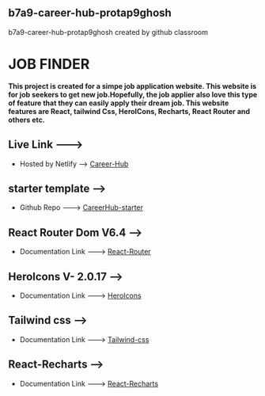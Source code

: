 ## b7a9-career-hub-protap9ghosh
b7a9-career-hub-protap9ghosh created by github classroom

# JOB FINDER

__This project is created for a simpe job application website. This website is for job seekers to get new job.Hopefully, the job applier also love this type of feature that they can easily apply their dream job. This website features are React, tailwind Css, HeroICons, Recharts, React Router and others etc.__

## Live Link --->
+ Hosted by Netlify --> [Career-Hub]()

## starter template -->
+ Github Repo ---> [CareerHub-starter](https://github.com/Porgramming-Hero-web-course/b7a9-career-hub-protap9ghosh)

## React Router Dom V6.4 -->
+ Documentation Link ---> [React-Router](https://reactrouter.com/en/main)

## HeroIcons V- 2.0.17 -->
+ Documentation Link ---> [HeroIcons](https://heroicons.com/)

## Tailwind css -->
+ Documentation Link ---> [Tailwind-css](https://tailwindcss.com/)

## React-Recharts -->
+ Documentation Link ---> [React-Recharts](https://recharts.org/en-US/)